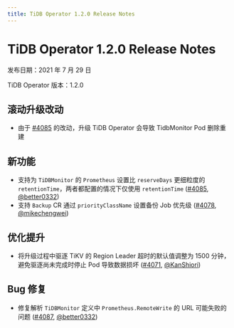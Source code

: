 ```yaml
---
title: TiDB Operator 1.2.0 Release Notes
---
```


# TiDB Operator 1.2.0 Release Notes

发布日期：2021 年 7 月 29 日

TiDB Operator 版本：1.2.0

## 滚动升级改动

- 由于 [#4085](https://github.com/pingcap/tidb-operator/pull/4085) 的改动，升级 TiDB Operator 会导致 TidbMonitor Pod 删除重建

## 新功能

- 支持为 `TiDBMonitor` 的 `Prometheus` 设置比 `reserveDays` 更细粒度的 `retentionTime`，两者都配置的情况下仅使用 `retentionTime` ([#4085](https://github.com/pingcap/tidb-operator/pull/4085), [@better0332](https://github.com/better0332))
- 支持 `Backup` CR 通过 `priorityClassName` 设置备份 Job 优先级 ([#4078](https://github.com/pingcap/tidb-operator/pull/4078), [@mikechengwei](https://github.com/mikechengwei))

## 优化提升

- 将升级过程中驱逐 TiKV 的 Region Leader 超时的默认值调整为 1500 分钟，避免驱逐尚未完成时停止 Pod 导致数据损坏 ([#4071](https://github.com/pingcap/tidb-operator/pull/4071), [@KanShiori](https://github.com/KanShiori))

## Bug 修复

- 修复解析 `TiDBMonitor` 定义中 `Prometheus.RemoteWrite` 的 URL 可能失败的问题 ([#4087](https://github.com/pingcap/tidb-operator/pull/4087), [@better0332](https://github.com/better0332))
